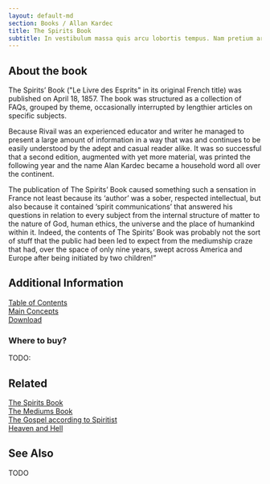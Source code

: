 ```yaml
---
layout: default-md
section: Books / Allan Kardec
title: The Spirits Book
subtitle: In vestibulum massa quis arcu lobortis tempus. Nam pretium arcu in odio vulputate luctus.
---
```


## About the book
The Spirits’ Book ("Le Livre des Esprits" in its original French title) was published on April 18, 1857. The book was structured as a collection of FAQs, grouped by theme, occasionally interrupted by lengthier articles on specific subjects.

Because Rivail was an experienced educator and writer he managed to present a large amount of information in a way that was and continues to be easily understood by the adept and casual reader alike. It was so successful that a second edition, augmented with yet more material, was printed the following year and the name Alan Kardec became a household word all over the continent.

The publication of The Spirits’ Book caused something such a sensation in France not least because its ‘author’ was a sober, respected intellectual, but also because it contained ‘spirit communications’ that answered his questions in relation to every subject from the internal structure of matter to the nature of God, human ethics, the universe and the place of humankind within it. Indeed, the contents of The Spirits’ Book was probably not the sort of stuff that the public had been led to expect from the mediumship craze that had, over the space of only nine years, swept across America and Europe after being initiated by two children!” 

## Additional Information

[Table of Contents](contents)  
[Main Concepts](concepts)  
[Download]()  

### Where to buy?
TODO:

## Related

[The Spirits Book]()  
[The Mediums Book]()  
[The Gospel according to Spiritist]()  
[Heaven and Hell]()  


## See Also

TODO